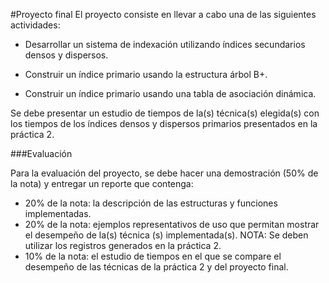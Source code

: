 #Proyecto final
El proyecto consiste en llevar  a cabo una de las siguientes actividades:

- Desarrollar un sistema de indexación utilizando índices secundarios densos y dispersos.

- Construir un índice primario usando la estructura árbol B+.

- Construir un índice primario usando una tabla de asociación dinámica.

Se debe presentar un estudio de tiempos de la(s) técnica(s) elegida(s) con los tiempos de los índices densos y dispersos primarios presentados en la práctica 2.


###Evaluación

Para la evaluación del proyecto, se debe hacer una demostración (50% de la nota) y entregar un reporte que contenga:
* 20% de la nota: la descripción de las estructuras y funciones implementadas.
* 20% de la nota: ejemplos representativos de uso que permitan mostrar el desempeño de la(s) técnica (s) implementada(s). NOTA: Se deben utilizar los registros generados en la práctica 2.
* 10% de la nota: el estudio de tiempos en el que se compare el desempeño de las técnicas de la práctica 2 y del proyecto final.
